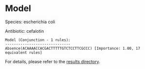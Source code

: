 
# Model

Species: escherichia coli

Antibiotic: cefalotin

```
Model (Conjunction - 1 rules):
------------------------------
Absence(ACAAAACCACGACTTTTTGTCTCCTTCGCCC) [Importance: 1.00, 17 equivalent rules]

```

For details, please refer to the [results directory](../../../../../results/scm_b/escherichia+coli/cefalotin/repeat_7/).

